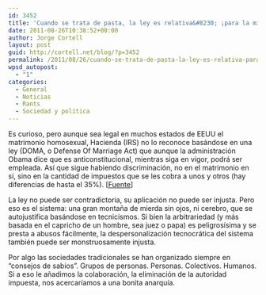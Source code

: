 ```yaml
---
id: 3452
title: 'Cuando se trata de pasta, la ley es relativa&#8230; ¡para la misma administración!'
date: 2011-08-26T10:38:52+00:00
author: Jorge Cortell
layout: post
guid: http://cortell.net/blog/?p=3452
permalink: /2011/08/26/cuando-se-trata-de-pasta-la-ley-es-relativa-para-la-misma-administracion/
wpsd_autopost:
  - "1"
categories:
  - General
  - Noticias
  - Rants
  - Sociedad y polí­tica
---
```

Es curioso, pero aunque sea legal en muchos estados de EEUU el matrimonio homosexual, Hacienda (IRS) no lo reconoce basándose en una ley (DOMA, o Defense Of Marriage Act) que aunque la administración Obama dice que es anticonstitucional, mientras siga en vigor, podrá ser empleada. Así que sigue habiendo discriminación, no en el matrimonio en sí, sino en la cantidad de impuestos que se les cobra a unos y otros (hay diferencias de hasta el 35%). [<a title="http://www.businessweek.com/magazine/irs-to-gay-newlyweds-not-so-fast-08042011.html" href="http://www.businessweek.com/magazine/irs-to-gay-newlyweds-not-so-fast-08042011.html" target="_blank">Fuente</a>]

La ley no puede ser contradictoria, su aplicación no puede ser injusta. Pero eso es el sistema: una gran montaña de mierda sin ojos, ni cerebro, que se autojustifica basándose en tecnicismos. Si bien la arbitrariedad (y más basada en el capricho de un hombre, sea juez o papa) es peligrosísima y se presta a abusos fácilmente, la despersonalización tecnocrática del sistema también puede ser monstruosamente injusta.

Por algo las sociedades tradicionales se han organizado siempre en &#8220;consejos de sabios&#8221;. Grupos de personas. Personas. Colectivos. Humanos. Si a eso le añadimos la colaboración, la eliminación de la autoridad impuesta, nos acercaríamos a una bonita anarquía.
